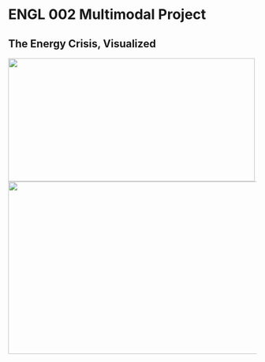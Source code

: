 
# ENGL 002 Multimodal Project
## The Energy Crisis, Visualized


<img src="https://www.applesfromny.com/wp-content/uploads/2020/05/Jonagold_NYAS-Apples2.png" width="500" height="250">

<img src="https://upload.wikimedia.org/wikipedia/commons/0/05/Sources_of_US_energy_production_%28historic%29.gif" width="750" height="350">


